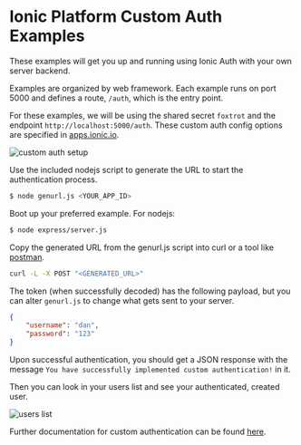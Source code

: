 # Ionic Platform Custom Auth Examples

These examples will get you up and running using Ionic Auth with your own
server backend.

Examples are organized by web framework. Each example runs on port 5000 and
defines a route, `/auth`, which is the entry point.

For these examples, we will be using the shared secret `foxtrot` and the
endpoint `http://localhost:5000/auth`. These custom auth config options are
specified in [apps.ionic.io](https://apps.ionic.io).

![custom auth setup](https://cloud.githubusercontent.com/assets/236501/13647355/53742d08-e5f9-11e5-918f-86a43f44a88b.png)

Use the included nodejs script to generate the URL to start the authentication
process.

```bash
$ node genurl.js <YOUR_APP_ID>
```

Boot up your preferred example. For nodejs:

```bash
$ node express/server.js
```

Copy the generated URL from the genurl.js script into curl or a tool like
[postman](https://www.getpostman.com/).

```bash
curl -L -X POST "<GENERATED_URL>"
```

The token (when successfully decoded) has the following payload, but you can
alter `genurl.js` to change what gets sent to your server.

```json
{
    "username": "dan",
    "password": "123"
}
```

Upon successful authentication, you should get a JSON response with the message
`You have successfully implemented custom authentication!` in it.

Then you can look in your users list and see your authenticated, created user.

![users list](https://cloud.githubusercontent.com/assets/236501/13648838/6e09216c-e600-11e5-8911-67b7676117f5.png)

Further documentation for custom authentication can be found
[here](http://docs.ionic.io/docs/custom-authentication).
